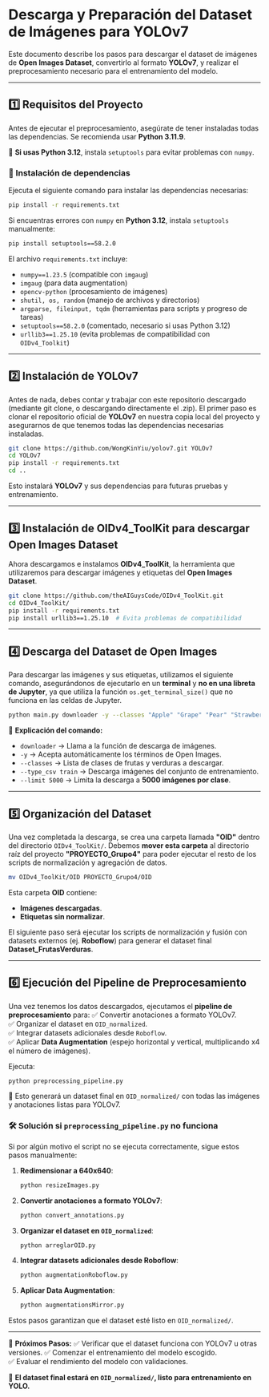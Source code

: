 # **Descarga y Preparación del Dataset de Imágenes para YOLOv7**

Este documento describe los pasos para descargar el dataset de imágenes de **Open Images Dataset**, convertirlo al formato **YOLOv7**, y realizar el preprocesamiento necesario para el entrenamiento del modelo.

---

## **1️⃣ Requisitos del Proyecto**

Antes de ejecutar el preprocesamiento, asegúrate de tener instaladas todas las dependencias. Se recomienda usar **Python 3.11.9**.

📌 **Si usas Python 3.12**, instala `setuptools` para evitar problemas con `numpy`.

### **📌 Instalación de dependencias**
Ejecuta el siguiente comando para instalar las dependencias necesarias:

```bash
pip install -r requirements.txt
```

Si encuentras errores con `numpy` en **Python 3.12**, instala `setuptools` manualmente:

```bash
pip install setuptools==58.2.0
```

El archivo `requirements.txt` incluye:
- `numpy==1.23.5` (compatible con `imgaug`)
- `imgaug` (para data augmentation)
- `opencv-python` (procesamiento de imágenes)
- `shutil, os, random` (manejo de archivos y directorios)
- `argparse, fileinput, tqdm` (herramientas para scripts y progreso de tareas)
- `setuptools==58.2.0` (comentado, necesario si usas Python 3.12)
- `urllib3==1.25.10` (evita problemas de compatibilidad con `OIDv4_Toolkit`)

---

## **2️⃣ Instalación de YOLOv7**
Antes de nada, debes contar y trabajar con este repositorio descargado (mediante git clone, o descargando directamente el .zip).
El primer paso es clonar el repositorio oficial de **YOLOv7** en nuestra copia local del proyecto y asegurarnos de que tenemos todas las dependencias necesarias instaladas.

```bash
git clone https://github.com/WongKinYiu/yolov7.git YOLOv7
cd YOLOv7
pip install -r requirements.txt
cd ..
```
Esto instalará **YOLOv7** y sus dependencias para futuras pruebas y entrenamiento.

---

## **3️⃣ Instalación de OIDv4_ToolKit para descargar Open Images Dataset**
Ahora descargamos e instalamos **OIDv4_ToolKit**, la herramienta que utilizaremos para descargar imágenes y etiquetas del **Open Images Dataset**.

```bash
git clone https://github.com/theAIGuysCode/OIDv4_ToolKit.git
cd OIDv4_ToolKit/
pip install -r requirements.txt
pip install urllib3==1.25.10  # Evita problemas de compatibilidad
```

---

## **4️⃣ Descarga del Dataset de Open Images**

Para descargar las imágenes y sus etiquetas, utilizamos el siguiente comando, asegurándonos de ejecutarlo en un **terminal** y **no en una libreta de Jupyter**, ya que utiliza la función `os.get_terminal_size()` que no funciona en las celdas de Jupyter.

```bash
python main.py downloader -y --classes "Apple" "Grape" "Pear" "Strawberry" "Tomato" "Lemon" "Banana" "Orange" "Peach" "Mango" "Pineapple" "Grapefruit" "Pomegranate" "Watermelon" "Cantaloupe" "Cucumber" "Radish" "Artichoke" "Potato" "Asparagus" "Pumpkin" "Zucchini" "Cabbage" "Carrot" "Broccoli" --type_csv train --limit 5000
```

📌 **Explicación del comando:**
- `downloader` → Llama a la función de descarga de imágenes.
- `-y` → Acepta automáticamente los términos de Open Images.
- `--classes` → Lista de clases de frutas y verduras a descargar.
- `--type_csv train` → Descarga imágenes del conjunto de entrenamiento.
- `--limit 5000` → Limita la descarga a **5000 imágenes por clase**.

---

## **5️⃣ Organización del Dataset**

Una vez completada la descarga, se crea una carpeta llamada **"OID"** dentro del directorio `OIDv4_ToolKit/`. Debemos **mover esta carpeta** al directorio raíz del proyecto **"PROYECTO_Grupo4"** para poder ejecutar el resto de los scripts de normalización y agregación de datos.

```bash
mv OIDv4_ToolKit/OID PROYECTO_Grupo4/OID
```

Esta carpeta **OID** contiene:
- **Imágenes descargadas**.
- **Etiquetas sin normalizar**.

El siguiente paso será ejecutar los scripts de normalización y fusión con datasets externos (ej. **Roboflow**) para generar el dataset final **Dataset_FrutasVerduras**.

---

## **6️⃣ Ejecución del Pipeline de Preprocesamiento**
Una vez tenemos los datos descargados, ejecutamos el **pipeline de preprocesamiento** para:
✅ Convertir anotaciones a formato YOLOv7.  
✅ Organizar el dataset en `OID_normalized`.  
✅ Integrar datasets adicionales desde `Roboflow`.  
✅ Aplicar **Data Augmentation** (espejo horizontal y vertical, multiplicando x4 el número de imágenes).  

Ejecuta:

```bash
python preprocessing_pipeline.py
```

📌 Esto generará un dataset final en `OID_normalized/` con todas las imágenes y anotaciones listas para YOLOv7.

### **🛠 Solución si `preprocessing_pipeline.py` no funciona**
Si por algún motivo el script no se ejecuta correctamente, sigue estos pasos manualmente:

1. **Redimensionar a 640x640**:
   ```bash
   python resizeImages.py
   ```
2. **Convertir anotaciones a formato YOLOv7**:
   ```bash
   python convert_annotations.py
   ```
3. **Organizar el dataset en `OID_normalized`**:
   ```bash
   python arreglarOID.py
   ```
4. **Integrar datasets adicionales desde Roboflow**:
   ```bash
   python augmentationRoboflow.py
   ```
5. **Aplicar Data Augmentation**:
   ```bash
   python augmentationsMirror.py
   ```

Estos pasos garantizan que el dataset esté listo en `OID_normalized/`.


---

📌 **Próximos Pasos:**
✅ Verificar que el dataset funciona con YOLOv7 u otras versiones.
✅ Comenzar el entrenamiento del modelo escogido.  
✅ Evaluar el rendimiento del modelo con validaciones.

🚀 **El dataset final estará en `OID_normalized/`, listo para entrenamiento en YOLO.**
